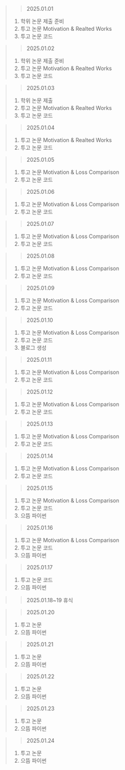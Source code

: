 > > 2025.01.01
> 1. 학위 논문 제출 준비
> 2. 투고 논문 Motivation & Realted Works
> 3. 투고 논문 코드

> > 2025.01.02
> 1. 학위 논문 제출 준비
> 2. 투고 논문 Motivation & Realted Works
> 3. 투고 논문 코드

> > 2025.01.03
> 1. 학위 논문 제출
> 2. 투고 논문 Motivation & Realted Works
> 3. 투고 논문 코드

> > 2025.01.04
> 1. 투고 논문 Motivation & Realted Works
> 2. 투고 논문 코드

> > 2025.01.05
> 1. 투고 논문 Motivation & Loss Comparison
> 2. 투고 논문 코드

> > 2025.01.06
> 1. 투고 논문 Motivation & Loss Comparison
> 2. 투고 논문 코드

> > 2025.01.07
> 1. 투고 논문 Motivation & Loss Comparison
> 2. 투고 논문 코드

> > 2025.01.08
> 1. 투고 논문 Motivation & Loss Comparison
> 2. 투고 논문 코드

> > 2025.01.09
> 1. 투고 논문 Motivation & Loss Comparison
> 2. 투고 논문 코드

> > 2025.01.10
> 1. 투고 논문 Motivation & Loss Comparison
> 2. 투고 논문 코드
> 3. 블로그 생성

> > 2025.01.11
> 1. 투고 논문 Motivation & Loss Comparison
> 2. 투고 논문 코드

> > 2025.01.12
> 1. 투고 논문 Motivation & Loss Comparison
> 2. 투고 논문 코드

> > 2025.01.13
> 1. 투고 논문 Motivation & Loss Comparison
> 2. 투고 논문 코드

> > 2025.01.14
> 1. 투고 논문 Motivation & Loss Comparison
> 2. 투고 논문 코드

> > 2025.01.15
> 1. 투고 논문 Motivation & Loss Comparison
> 2. 투고 논문 코드
> 3. 으뜸 파이썬

> > 2025.01.16
> 1. 투고 논문 Motivation & Loss Comparison
> 2. 투고 논문 코드
> 3. 으뜸 파이썬

> > 2025.01.17
> 1. 투고 논문 코드
> 2. 으뜸 파이썬

> > 2025.01.18~19
> 휴식

> > 2025.01.20
> 1. 투고 논문
> 2. 으뜸 파이썬

> > 2025.01.21
> 1. 투고 논문
> 2. 으뜸 파이썬

> > 2025.01.22
> 1. 투고 논문
> 2. 으뜸 파이썬

> > 2025.01.23
> 1. 투고 논문
> 2. 으뜸 파이썬

> > 2025.01.24
> 1. 투고 논문
> 2. 으뜸 파이썬
